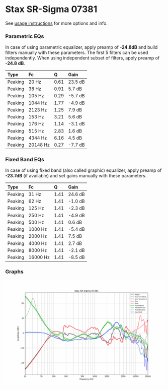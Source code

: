 # Stax SR-Sigma 07381
See [usage instructions](https://github.com/jaakkopasanen/AutoEq#usage) for more options and info.

### Parametric EQs
In case of using parametric equalizer, apply preamp of **-24.8dB** and build filters manually
with these parameters. The first 5 filters can be used independently.
When using independent subset of filters, apply preamp of **-24.8 dB**.

| Type    | Fc       |    Q | Gain    |
|:--------|:---------|:-----|:--------|
| Peaking | 20 Hz    | 0.61 | 23.5 dB |
| Peaking | 38 Hz    | 0.91 | 5.7 dB  |
| Peaking | 105 Hz   | 0.29 | -5.7 dB |
| Peaking | 1044 Hz  | 1.77 | -4.9 dB |
| Peaking | 2123 Hz  | 1.25 | 7.9 dB  |
| Peaking | 153 Hz   | 3.21 | 5.6 dB  |
| Peaking | 176 Hz   | 1.14 | -3.1 dB |
| Peaking | 515 Hz   | 2.83 | 1.6 dB  |
| Peaking | 4344 Hz  | 6.16 | 4.5 dB  |
| Peaking | 20148 Hz | 0.27 | -7.7 dB |

### Fixed Band EQs
In case of using fixed band (also called graphic) equalizer, apply preamp of **-23.7dB**
(if available) and set gains manually with these parameters.

| Type    | Fc       |    Q | Gain    |
|:--------|:---------|:-----|:--------|
| Peaking | 31 Hz    | 1.41 | 24.6 dB |
| Peaking | 62 Hz    | 1.41 | -1.0 dB |
| Peaking | 125 Hz   | 1.41 | -2.3 dB |
| Peaking | 250 Hz   | 1.41 | -4.9 dB |
| Peaking | 500 Hz   | 1.41 | 0.6 dB  |
| Peaking | 1000 Hz  | 1.41 | -5.4 dB |
| Peaking | 2000 Hz  | 1.41 | 7.5 dB  |
| Peaking | 4000 Hz  | 1.41 | 2.7 dB  |
| Peaking | 8000 Hz  | 1.41 | -2.1 dB |
| Peaking | 16000 Hz | 1.41 | -8.5 dB |

### Graphs
![](./Stax%20SR-Sigma%2007381.png)
